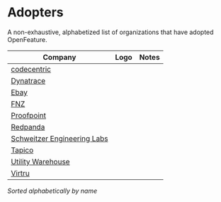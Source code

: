 # Adopters

A non-exhaustive, alphabetized list of organizations that have adopted OpenFeature.

| Company                                           | Logo       | Notes |
| ------------------------------------------------- | ---------- | :---: |
| [codecentric](https://www.codecentric.de/)        |            |       |
| [Dynatrace](https://www.dynatrace.com)            |            |       |
| [Ebay](https://www.ebay.com)                      |            |       |
| [FNZ](https://fnz.com)                            |            |       |
| [Proofpoint](https://www.proofpoint.com)          |            |       |
| [Redpanda](https://www.redpanda.com)              |            |       |
| [Schweitzer Engineering Labs](https://selinc.com) |            |       |
| [Tapico](https://tapico.io)                       |            |       |
| [Utility Warehouse](https://uw.co.uk)             |            |       |
| [Virtru](https://www.virtru.com)                  |            |       |

_Sorted alphabetically by name_

